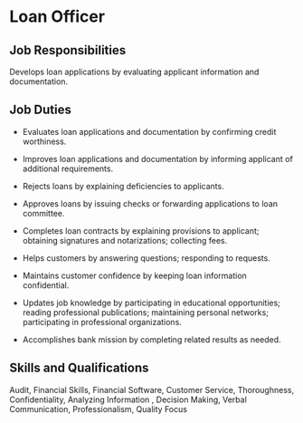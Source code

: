 # Loan Officer

## Job Responsibilities

Develops loan applications by evaluating applicant information and documentation.

## Job Duties

* Evaluates loan applications and documentation by confirming credit worthiness.

* Improves loan applications and documentation by informing applicant of additional requirements.

* Rejects loans by explaining deficiencies to applicants.

* Approves loans by issuing checks or forwarding applications to loan committee.

* Completes loan contracts by explaining provisions to applicant; obtaining signatures and notarizations; collecting fees.

* Helps customers by answering questions; responding to requests.

* Maintains customer confidence by keeping loan information confidential.

* Updates job knowledge by participating in educational opportunities; reading professional publications; maintaining personal networks; participating in professional organizations.

* Accomplishes bank mission by completing related results as needed.

## Skills and Qualifications

Audit, Financial Skills, Financial Software, Customer Service, Thoroughness, Confidentiality, Analyzing Information , Decision Making, Verbal Communication, Professionalism, Quality Focus

